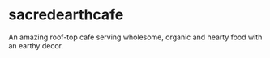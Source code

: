 # sacredearthcafe
An amazing roof-top cafe serving wholesome, organic and hearty food with an earthy decor. 

